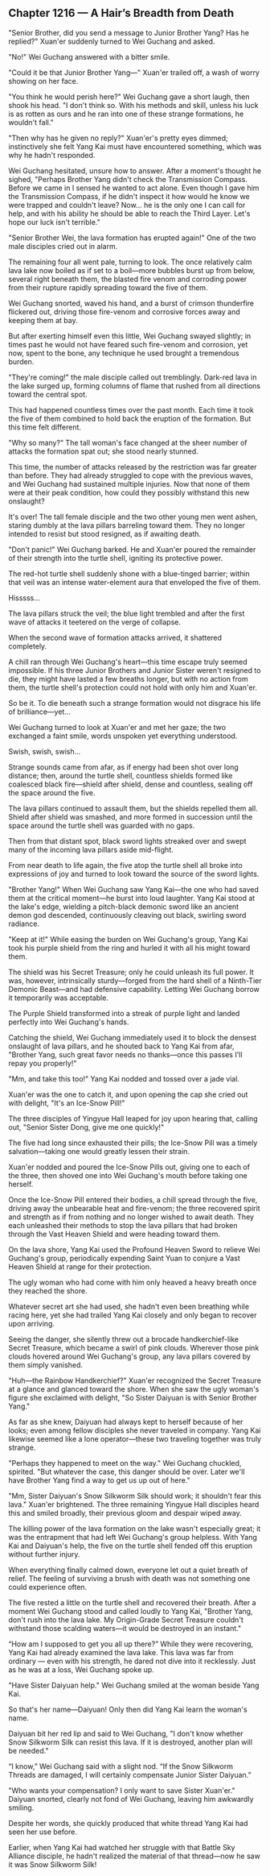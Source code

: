 ## Chapter 1216 — A Hair’s Breadth from Death

"Senior Brother, did you send a message to Junior Brother Yang? Has he replied?" Xuan'er suddenly turned to Wei Guchang and asked.

"No!" Wei Guchang answered with a bitter smile.

"Could it be that Junior Brother Yang—" Xuan'er trailed off, a wash of worry showing on her face.

"You think he would perish here?" Wei Guchang gave a short laugh, then shook his head. "I don't think so. With his methods and skill, unless his luck is as rotten as ours and he ran into one of these strange formations, he wouldn't fall."

"Then why has he given no reply?" Xuan'er's pretty eyes dimmed; instinctively she felt Yang Kai must have encountered something, which was why he hadn't responded.

Wei Guchang hesitated, unsure how to answer. After a moment's thought he sighed, "Perhaps Brother Yang didn't check the Transmission Compass. Before we came in I sensed he wanted to act alone. Even though I gave him the Transmission Compass, if he didn't inspect it how would he know we were trapped and couldn't leave? Now... he is the only one I can call for help, and with his ability he should be able to reach the Third Layer. Let's hope our luck isn't terrible."

"Senior Brother Wei, the lava formation has erupted again!" One of the two male disciples cried out in alarm.

The remaining four all went pale, turning to look. The once relatively calm lava lake now boiled as if set to a boil—more bubbles burst up from below, several right beneath them, the blasted fire venom and corroding power from their rupture rapidly spreading toward the five of them.

Wei Guchang snorted, waved his hand, and a burst of crimson thunderfire flickered out, driving those fire-venom and corrosive forces away and keeping them at bay.

But after exerting himself even this little, Wei Guchang swayed slightly; in times past he would not have feared such fire-venom and corrosion, yet now, spent to the bone, any technique he used brought a tremendous burden.

"They're coming!" the male disciple called out tremblingly. Dark-red lava in the lake surged up, forming columns of flame that rushed from all directions toward the central spot.

This had happened countless times over the past month. Each time it took the five of them combined to hold back the eruption of the formation. But this time felt different.

"Why so many?" The tall woman's face changed at the sheer number of attacks the formation spat out; she stood nearly stunned.

This time, the number of attacks released by the restriction was far greater than before. They had already struggled to cope with the previous waves, and Wei Guchang had sustained multiple injuries. Now that none of them were at their peak condition, how could they possibly withstand this new onslaught?

It's over! The tall female disciple and the two other young men went ashen, staring dumbly at the lava pillars barreling toward them. They no longer intended to resist but stood resigned, as if awaiting death.

"Don't panic!" Wei Guchang barked. He and Xuan'er poured the remainder of their strength into the turtle shell, igniting its protective power.

The red-hot turtle shell suddenly shone with a blue-tinged barrier; within that veil was an intense water-element aura that enveloped the five of them.

Hisssss...

The lava pillars struck the veil; the blue light trembled and after the first wave of attacks it teetered on the verge of collapse.

When the second wave of formation attacks arrived, it shattered completely.

A chill ran through Wei Guchang's heart—this time escape truly seemed impossible. If his three Junior Brothers and Junior Sister weren't resigned to die, they might have lasted a few breaths longer, but with no action from them, the turtle shell's protection could not hold with only him and Xuan'er.

So be it. To die beneath such a strange formation would not disgrace his life of brilliance—yet...

Wei Guchang turned to look at Xuan'er and met her gaze; the two exchanged a faint smile, words unspoken yet everything understood.

Swish, swish, swish...

Strange sounds came from afar, as if energy had been shot over long distance; then, around the turtle shell, countless shields formed like coalesced black fire—shield after shield, dense and countless, sealing off the space around the five.

The lava pillars continued to assault them, but the shields repelled them all. Shield after shield was smashed, and more formed in succession until the space around the turtle shell was guarded with no gaps.

Then from that distant spot, black sword lights streaked over and swept many of the incoming lava pillars aside mid-flight.

From near death to life again, the five atop the turtle shell all broke into expressions of joy and turned to look toward the source of the sword lights.

"Brother Yang!" When Wei Guchang saw Yang Kai—the one who had saved them at the critical moment—he burst into loud laughter. Yang Kai stood at the lake's edge, wielding a pitch-black demonic sword like an ancient demon god descended, continuously cleaving out black, swirling sword radiance.

"Keep at it!" While easing the burden on Wei Guchang's group, Yang Kai took his purple shield from the ring and hurled it with all his might toward them.

The shield was his Secret Treasure; only he could unleash its full power. It was, however, intrinsically sturdy—forged from the hard shell of a Ninth-Tier Demonic Beast—and had defensive capability. Letting Wei Guchang borrow it temporarily was acceptable.

The Purple Shield transformed into a streak of purple light and landed perfectly into Wei Guchang's hands.

Catching the shield, Wei Guchang immediately used it to block the densest onslaught of lava pillars, and he shouted back to Yang Kai from afar, "Brother Yang, such great favor needs no thanks—once this passes I'll repay you properly!"

"Mm, and take this too!" Yang Kai nodded and tossed over a jade vial.

Xuan'er was the one to catch it, and upon opening the cap she cried out with delight, "It's an Ice-Snow Pill!"

The three disciples of Yingyue Hall leaped for joy upon hearing that, calling out, "Senior Sister Dong, give me one quickly!"

The five had long since exhausted their pills; the Ice-Snow Pill was a timely salvation—taking one would greatly lessen their strain.

Xuan'er nodded and poured the Ice-Snow Pills out, giving one to each of the three, then shoved one into Wei Guchang's mouth before taking one herself.

Once the Ice-Snow Pill entered their bodies, a chill spread through the five, driving away the unbearable heat and fire-venom; the three recovered spirit and strength as if from nothing and no longer wished to await death. They each unleashed their methods to stop the lava pillars that had broken through the Vast Heaven Shield and were heading toward them.

On the lava shore, Yang Kai used the Profound Heaven Sword to relieve Wei Guchang's group, periodically expending Saint Yuan to conjure a Vast Heaven Shield at range for their protection.

The ugly woman who had come with him only heaved a heavy breath once they reached the shore.

Whatever secret art she had used, she hadn't even been breathing while racing here, yet she had trailed Yang Kai closely and only began to recover upon arriving.

Seeing the danger, she silently threw out a brocade handkerchief-like Secret Treasure, which became a swirl of pink clouds. Wherever those pink clouds hovered around Wei Guchang's group, any lava pillars covered by them simply vanished.

"Huh—the Rainbow Handkerchief?" Xuan'er recognized the Secret Treasure at a glance and glanced toward the shore. When she saw the ugly woman's figure she exclaimed with delight, "So Sister Daiyuan is with Senior Brother Yang."

As far as she knew, Daiyuan had always kept to herself because of her looks; even among fellow disciples she never traveled in company. Yang Kai likewise seemed like a lone operator—these two traveling together was truly strange.

"Perhaps they happened to meet on the way." Wei Guchang chuckled, spirited. "But whatever the case, this danger should be over. Later we'll have Brother Yang find a way to get us up out of here."

"Mm, Sister Daiyuan's Snow Silkworm Silk should work; it shouldn't fear this lava." Xuan'er brightened. The three remaining Yingyue Hall disciples heard this and smiled broadly, their previous gloom and despair wiped away.

The killing power of the lava formation on the lake wasn't especially great; it was the entrapment that had left Wei Guchang's group helpless. With Yang Kai and Daiyuan's help, the five on the turtle shell fended off this eruption without further injury.

When everything finally calmed down, everyone let out a quiet breath of relief. The feeling of surviving a brush with death was not something one could experience often.

The five rested a little on the turtle shell and recovered their breath. After a moment Wei Guchang stood and called loudly to Yang Kai, "Brother Yang, don't rush into the lava lake. My Origin-Grade Secret Treasure couldn't withstand those scalding waters—it would be destroyed in an instant."

“How am I supposed to get you all up there?” While they were recovering, Yang Kai had already examined the lava lake. This lava was far from ordinary — even with his strength, he dared not dive into it recklessly. Just as he was at a loss, Wei Guchang spoke up.

"Have Sister Daiyuan help." Wei Guchang smiled at the woman beside Yang Kai.

So that's her name—Daiyuan! Only then did Yang Kai learn the woman's name.

Daiyuan bit her red lip and said to Wei Guchang, "I don't know whether Snow Silkworm Silk can resist this lava. If it is destroyed, another plan will be needed."

“I know,” Wei Guchang said with a slight nod. “If the Snow Silkworm Threads are damaged, I will certainly compensate Junior Sister Daiyuan.”

"Who wants your compensation? I only want to save Sister Xuan'er." Daiyuan snorted, clearly not fond of Wei Guchang, leaving him awkwardly smiling.

Despite her words, she quickly produced that white thread Yang Kai had seen her use before.

Earlier, when Yang Kai had watched her struggle with that Battle Sky Alliance disciple, he hadn't realized the material of that thread—now he saw it was Snow Silkworm Silk!